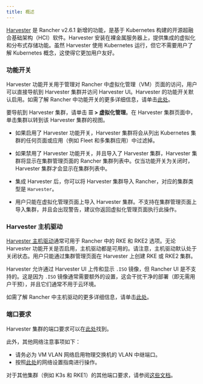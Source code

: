 ```yaml
---
title: 概述
---
```


<head>
  <link rel="canonical" href="https://ranchermanager.docs.rancher.com/zh/integrations-in-rancher/harvester/overview"/>
</head>

[Harvester](https://docs.harvesterhci.io/) 是 Rancher v2.6.1 新增的功能，是基于 Kubernetes 构建的开源超融合基础架构（HCI）软件。Harvester 安装在裸金属服务器上，提供集成的虚拟化和分布式存储功能。虽然 Harvester 使用 Kubernetes 运行，但它不需要用户了解 Kubernetes 概念，这使得它更加用户友好。

### 功能开关

Harvester 功能开关用于管理对 Rancher 中虚拟化管理（VM）页面的访问，用户可以直接导航到 Harvester 集群并访问 Harvester UI。Harvester 的功能开关默认启用。如需了解 Rancher 中功能开关的更多详细信息，请单击[此处](../../how-to-guides/advanced-user-guides/enable-experimental-features/enable-experimental-features.md)。

要导航到 Harvester 集群，请单击 **☰ > 虚拟化管理**。在 Harvester 集群页面中，单击集群以转到该 Harvester 集群的视图。

- 如果启用了 Harvester 功能开关，Harvester 集群将会从列出 Kubernetes 集群的任何页面或应用（例如 Fleet 和多集群应用）中过滤掉。

- 如果禁用了 Harvester 功能开关，并且导入了 Harvester 集群，Harvester 集群将显示在集群管理页面的 Rancher 集群列表中。仅当功能开关为关闭时，Harvester 集群才会显示在集群列表中。

- 集成 Harvester 后，你可以将 Harvester 集群导入 Rancher，对应的集群类型是 `Harvester`。

- 用户只能在虚拟化管理页面上导入 Harvester 集群。不支持在集群管理页面上导入集群，并且会出现警告，建议你返回虚拟化管理页面执行此操作。

### Harvester 主机驱动

[Harvester 主机驱动](https://docs.harvesterhci.io/v1.1/rancher/node/node-driver/)通常可用于 Rancher 中的 RKE 和 RKE2 选项。无论 Harvester 功能开关是否启用，主机驱动都是可用的。请注意，主机驱动默认处于关闭状态。用户只能通过集群管理页面在 Harvester 上创建 RKE 或 RKE2 集群。

Harvester 允许通过 Harvester UI 上传和显示 `.ISO` 镜像，但 Rancher UI 是不支持的。这是因为 `.ISO` 镜像通常需要额外的设置，这会干扰干净的部署（即无需用户干预），并且它们通常不用于云环境。

如需了解 Rancher 中主机驱动的更多详细信息，请单击[此处](../../how-to-guides/new-user-guides/authentication-permissions-and-global-configuration/about-provisioning-drivers/about-provisioning-drivers.md#主机驱动)。

### 端口要求

Harvester 集群的端口要求可以在[此处](https://docs.harvesterhci.io/v1.1/install/requirements#networking)找到。

此外，其他网络注意事项如下：

- 请务必为 VM VLAN 网络启用物理交换机的 VLAN 中继端口。
- 按照[此处](https://docs.harvesterhci.io/v1.1/networking/index)的网络设置指南进行操作。

对于其他集群（例如 K3s 和 RKE1）的其他端口要求，请参阅[这些文档](https://docs.harvesterhci.io/v1.1/install/requirements/#guest-clusters)。
